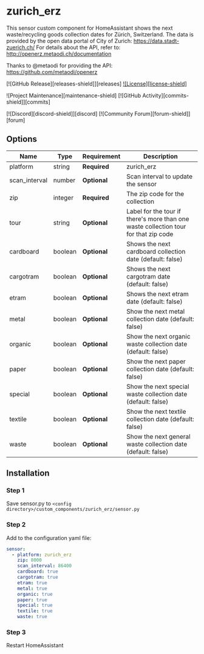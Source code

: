 # zurich_erz

This sensor custom component for HomeAssistant shows the next waste/recycling goods collection dates for Zürich, Switzerland. 
The data is provided by the open data portal of City of Zurich: https://data.stadt-zuerich.ch/
For details about the API, refer to: http://openerz.metaodi.ch/documentation

Thanks to @metaodi for providing the API: https://github.com/metaodi/openerz

[![GitHub Release][releases-shield]][releases]
[![License][license-shield]](LICENSE.md)

![Project Maintenance][maintenance-shield]
[![GitHub Activity][commits-shield]][commits]

[![Discord][discord-shield]][discord]
[![Community Forum][forum-shield]][forum]

## Options

| Name | Type | Requirement | Description
| ---- | ---- | ------- | -----------
| platform | string | **Required** | zurich_erz
| scan_interval | number | **Optional** | Scan interval to update the sensor
| zip | integer | **Required** | The zip code for the collection
| tour | string | **Optional** | Label for the tour if there's more than one waste collection tour for that zip code
| cardboard | boolean | **Optional** | Shows the next cardboard collection date (default: false)
| cargotram | boolean | **Optional** | Shows the next cargotram date (default: false)
| etram | boolean | **Optional** | Shows the next etram date (default: false)
| metal | boolean | **Optional** | Show the next metal collection date (default: false)
| organic | boolean | **Optional** | Show the next organic waste collection date (default: false)
| paper | boolean | **Optional** | Show the next paper collection date (default: false)
| special | boolean | **Optional** | Show the next special waste collection date (default: false)
| textile | boolean | **Optional** | Show the next textile collection date (default: false)
| waste | boolean | **Optional** | Show the next general waste collection date (default: false)


## Installation

### Step 1

Save sensor.py to `<config directory>/custom_components/zurich_erz/sensor.py`

### Step 2

Add to the configuration yaml file:

```yaml
sensor:
  - platform: zurich_erz
    zip: 8000
    scan_interval: 86400
    cardboard: true
    cargotram: true
    etram: true
    metal: true
    organic: true
    paper: true
    special: true
    textile: true
    waste: true
```

### Step 3

Restart HomeAssistant
